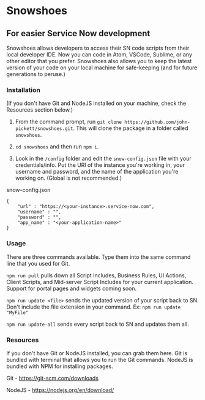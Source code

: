 # Snowshoes

## For easier Service Now development
Snowshoes allows developers to access their SN code scripts from their local developer IDE. Now you can code in Atom, VSCode, Sublime, or any other editor that you prefer. Snowshoes also allows you to keep the latest version of your code on your local machine for safe-keeping (and for future generations to peruse.)

### Installation

(If you don't have Git and NodeJS installed on your machine, check the Resources section below.)

1) From the command prompt, run `git clone https://github.com/john-pickett/snowshoes.git`. This will clone the package in a folder called `snowshoes`. 

2) `cd snowshoes` and then run `npm i`. 

3) Look in the `/config` folder and edit the `snow-config.json` file with your credentials/info. Put the URl of the instance you're working in, your username and password, and the name of the application you're working on. (Global is not recommended.)

snow-config.json
```
{
	"url" : "https://<your-instance>.service-now.com",
	"username" : "",
	"password" : "",
	"app_name" : "<your-application-name>"
}
```

### Usage

There are three commands available. Type them into the same command line that you used for Git.

`npm run pull` pulls down all Script Includes, Business Rules, UI Actions, Client Scripts, and Mid-server Script Includes for your current application. Support for portal pages and widgets coming soon.

`npm run update <file>` sends the updated version of your script back to SN. Don't include the file extension in your command. Ex: `npm run update "MyFile"`

`npm run update-all` sends every script back to SN and updates them all.

### Resources

If you don't have Git or NodeJS installed, you can grab them here. Git is bundled with terminal that allows you to run the Git commands. NodeJS is bundled with NPM for installing packages.

Git - https://git-scm.com/downloads

NodeJS - https://nodejs.org/en/download/